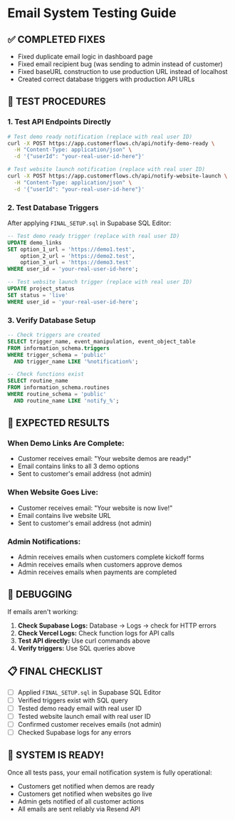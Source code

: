 # Email System Testing Guide

## ✅ **COMPLETED FIXES**
- Fixed duplicate email logic in dashboard page
- Fixed email recipient bug (was sending to admin instead of customer)
- Fixed baseURL construction to use production URL instead of localhost
- Created correct database triggers with production API URLs

## 🧪 **TEST PROCEDURES**

### **1. Test API Endpoints Directly**
```bash
# Test demo ready notification (replace with real user ID)
curl -X POST https://app.customerflows.ch/api/notify-demo-ready \
  -H "Content-Type: application/json" \
  -d '{"userId": "your-real-user-id-here"}'

# Test website launch notification (replace with real user ID)
curl -X POST https://app.customerflows.ch/api/notify-website-launch \
  -H "Content-Type: application/json" \
  -d '{"userId": "your-real-user-id-here"}'
```

### **2. Test Database Triggers**
After applying `FINAL_SETUP.sql` in Supabase SQL Editor:

```sql
-- Test demo ready trigger (replace with real user ID)
UPDATE demo_links 
SET option_1_url = 'https://demo1.test', 
    option_2_url = 'https://demo2.test', 
    option_3_url = 'https://demo3.test'
WHERE user_id = 'your-real-user-id-here';

-- Test website launch trigger (replace with real user ID)
UPDATE project_status 
SET status = 'live'
WHERE user_id = 'your-real-user-id-here';
```

### **3. Verify Database Setup**
```sql
-- Check triggers are created
SELECT trigger_name, event_manipulation, event_object_table 
FROM information_schema.triggers 
WHERE trigger_schema = 'public' 
  AND trigger_name LIKE '%notification%';

-- Check functions exist
SELECT routine_name 
FROM information_schema.routines 
WHERE routine_schema = 'public' 
  AND routine_name LIKE 'notify_%';
```

## 🎯 **EXPECTED RESULTS**

### **When Demo Links Are Complete:**
- Customer receives email: "Your website demos are ready!"
- Email contains links to all 3 demo options
- Sent to customer's email address (not admin)

### **When Website Goes Live:**
- Customer receives email: "Your website is now live!"
- Email contains live website URL
- Sent to customer's email address (not admin)

### **Admin Notifications:**
- Admin receives emails when customers complete kickoff forms
- Admin receives emails when customers approve demos
- Admin receives emails when payments are completed

## 🔧 **DEBUGGING**

If emails aren't working:

1. **Check Supabase Logs:** Database → Logs → check for HTTP errors
2. **Check Vercel Logs:** Check function logs for API calls
3. **Test API directly:** Use curl commands above
4. **Verify triggers:** Use SQL queries above

## 📋 **FINAL CHECKLIST**

- [ ] Applied `FINAL_SETUP.sql` in Supabase SQL Editor
- [ ] Verified triggers exist with SQL query
- [ ] Tested demo ready email with real user ID
- [ ] Tested website launch email with real user ID
- [ ] Confirmed customer receives emails (not admin)
- [ ] Checked Supabase logs for any errors

## 🎉 **SYSTEM IS READY!**

Once all tests pass, your email notification system is fully operational:
- Customers get notified when demos are ready
- Customers get notified when websites go live  
- Admin gets notified of all customer actions
- All emails are sent reliably via Resend API
